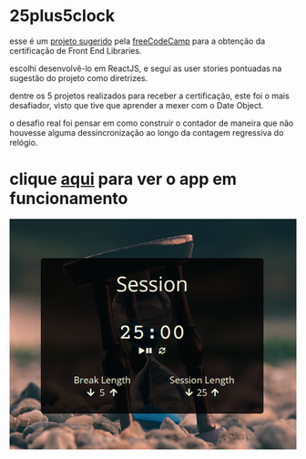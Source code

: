 # 25plus5clock

esse é um [projeto sugerido](https://www.freecodecamp.org/learn/front-end-libraries/front-end-libraries-projects/build-a-25--5-clock) pela [freeCodeCamp](https://www.freecodecamp.org/) para a obtenção da certificação de Front End Libraries.

escolhi desenvolvê-lo em ReactJS, e segui as user stories pontuadas na sugestão do projeto como diretrizes. 

dentre os 5 projetos realizados para receber a certificação, este foi o mais desafiador, visto que tive que aprender a mexer com o Date Object.

o desafio real foi pensar em como construir o contador de maneira que não houvesse alguma dessincronização ao longo da contagem regressiva do relógio.

# clique [aqui](https://codepen.io/fabiokannenberg/full/LYboQaM) para ver o app em funcionamento

![calculadora](0.png)
